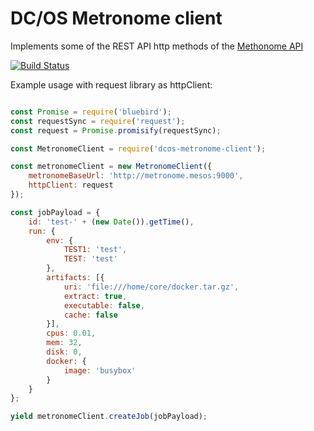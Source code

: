 # DC/OS Metronome client

Implements some of the REST API http methods of the [Methonome API](http://dcos.github.io/metronome/docs/generated/api.html)

[![Build Status](https://travis-ci.org/FanMilesGmbH/dcos-metronome-client.svg?branch=master)](https://travis-ci.org/FanMilesGmbH/dcos-metronome-client)

Example usage with request library as httpClient:

```javascript

const Promise = require('bluebird');
const requestSync = require('request');
const request = Promise.promisify(requestSync);

const MetronomeClient = require('dcos-metronome-client');

const metronomeClient = new MetronomeClient({
    metronomeBaseUrl: 'http://metronome.mesos:9000',
    httpClient: request
});

const jobPayload = {
    id: 'test-' + (new Date()).getTime(),
    run: {
        env: {
            TEST1: 'test',
            TEST: 'test'
        },
        artifacts: [{
            uri: 'file:///home/core/docker.tar.gz',
            extract: true,
            executable: false,
            cache: false
        }],
        cpus: 0.01,
        mem: 32,
        disk: 0,
        docker: {
            image: 'busybox'
        }
    }
};

yield metronomeClient.createJob(jobPayload);

```
